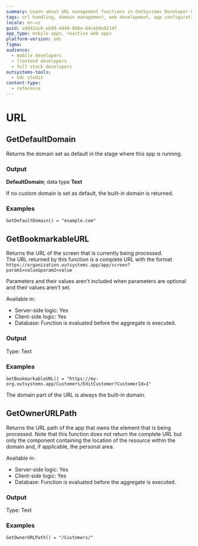 ```yaml
---
summary: Learn about URL management functions in OutSystems Developer Cloud (ODC), including domain and URL path handling.
tags: url handling, domain management, web development, app configuration, outsystems development
locale: en-us
guid: add42ac6-eb89-4448-8b6e-84ceb8a921df
app_type: mobile apps, reactive web apps
platform-version: odc
figma:
audience:
  - mobile developers
  - frontend developers
  - full stack developers
outsystems-tools:
  - odc studio
content-type:
  - reference
---
```


# URL

## GetDefaultDomain

Returns the domain set as default in the stage where this app is running. 

### Output

**DefaultDomain**; data type **Text**

If no custom domain is set as default, the built-in domain is returned.  

### Examples

```
GetDefaultDomain() = "example.com"
```

## GetBookmarkableURL

Returns the URL of the screen that is currently being processed.  
The URL returned by this function is a complete URL with the format `https://organization.outsystems.app/app/screen?param1=value&param2=value`

Parameters and their values aren't included when parameters are optional and their values aren't set.  

Available in:  

  * Server-side logic: Yes
  * Client-side logic: Yes
  * Database: Function is evaluated before the aggregate is executed.

### Output

Type: Text  

### Examples

```
GetBookmarkableURL() = "https://my-org.outsystems.app/Customers/EditCustomer?CustomerId=1"
```

<div class="info" markdown="1">

The domain part of the URL is always the built-in domain.

</div>

## GetOwnerURLPath

Returns the URL path of the app that owns the element that is being processed. Note that this function does not return the complete URL but only the component containing the location of the resource within the domain and, if applicable, the personal area.  

Available in:  

  * Server-side logic: Yes
  * Client-side logic: Yes
  * Database: Function is evaluated before the aggregate is executed.

### Output

Type: Text  

### Examples

```
GetOwnerURLPath() = "/Customers/"
```
